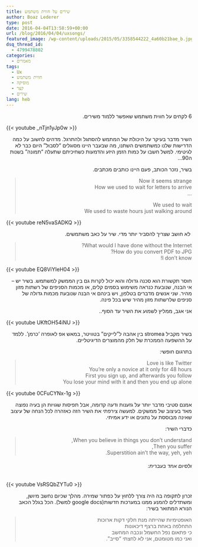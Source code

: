 ```yaml
---
title: שירים על חווית משתמש
author: Boaz Lederer
type: post
date: 2016-04-04T13:58:59+00:00
url: /blog/2016/04/04/uxsongs/
featured_image: /wp-content/uploads/2015/05/3358544222_4a60b21bae_b.jpg
dsq_thread_id:
  - 4799478802
categories:
  - מאמרים
tags:
  - Ux
  - חווית משתמש
  - מוסיקה
  - קצר
  - שירים
lang: heb
---
```

<p dir="rtl">
  6 לקחים על חווית משתמש שאפשר ללמוד משירים.
</p>

{{< youtube _nTjn1yJp0w >}}

<p dir="rtl">
  השיר מדבר בעיקר על היכולת של המתמש להסתגל ולהתרגל. מדהים לחשוב על כמה הדרישות שלנו כמשתמשים השתנו, מה שבעבר היינו מסוגלים &#8220;לסבול&#8221; היום כבר לא לגיטימי. למשל חשבו על כמות הזמן היזע והדמעות כשחיכיתם שתעלה &#8220;תמונה&#8221; בשנות ה90&#8230;
</p>

<p dir="rtl">
  בשיר, נזכר הכותב, פעם היינו כותבים מכתבים.
</p>

<blockquote dir="rtl">
  <p>
    Now it seems strange<br /> How we used to wait for letters to arrive<br /> &#8230;
  </p>

  <p>
    We used to wait<br /> We used to waste hours just walking around
  </p>
</blockquote>

{{< youtube reN5vaSADKQ >}}

<p dir="rtl">
   לא חושב שצריך להסביר יותר מדי. שיר על כאב משתמשים.
</p>

<blockquote dir="rtl">
  <p>
    What would I have done without the Internet?<br /> How do you convert PDF to JPG?<br /> I don&#8217;t know!
  </p>
</blockquote>

{{< youtube EQ8ViYIeH04 >}}

<p dir="rtl">
  חוסר תקשורת הוא סכנה גדולה והוא יכול לקרות גם בין הממשק למשתמש. בשיר יש &#8211; אי הבנה, שנובעת כנראה משימוש בסמים קלים, או מכמות הסניפים של רשתות מזון מהיר. שני אנשים מדברים בטלפון, ויש בינהם אי הבנה שנובעת מכמות גדולה של סניפים שלרשתות מזון מהיר שיש בכל פינה.
</p>

<p dir="rtl">
  אני אגב, ממליץ לשמוע את השיר עד הסוף..
</p>

{{< youtube UKftOH54iNU >}}

<p dir="rtl">
  בשיר מקביל stromea בין אהבה ל&#8221;לייקים&#8221; בטוויטר, במאש אפ לאופרה &#8216;כרמן&#8217;. ללמד על ההשפעה הממכרת של חלק מהמוצרים הדיגיטליים.
</p>

<p dir="rtl">
  בתרגום חופשי:
</p>

<blockquote dir="rtl">
  <p>
    Love is like Twitter<br /> You&#8217;re only a novice at it only for 48 hours<br /> First you sign up, and afterwards you follow<br /> You lose your mind with it and then you end up alone
  </p>
</blockquote>

{{< youtube 0CFuCYNx-1g >}}

<p dir="rtl">
  אמנם סטיבי מדבר יותר על גזענות ודעה קדומה, אבל תפיסות שגויות הן בעיה נפוצה מאד בעיצוב של ממשקים. למעשה צירפתי את השיר הזה כאזהרה לכל הנחה של עיצוב שאינה מבוססת על נתונים או ידע אמיתי.
</p>

<p dir="rtl">
  כדברי השיר:
</p>

<blockquote dir="rtl">
  <p>
    When you believe in things you don&#8217;t understand,<br /> Then you suffer,<br /> Superstition ain&#8217;t the way, yeh, yeh.
  </p>
</blockquote>

<h6 dir="rtl">
  ולסיום אחד בעברית:
</h6>

{{< youtube VsRSQbZYTu0 >}}

<p dir="rtl">
  זכרון לתקופה בה היה צורך ללחוץ על כפתור שמירה. מהלך שכיום נחשב מיושן, ומשתדלים להמנע ממנו במערכות חדשות(google docs למשל). הכל בגלל הכאב הנורא המתואר בשיר:
</p>

<blockquote dir="rtl">
  <p>
    האופטימיות שהייתה מנת חלקי דקות ארוכות<br /> התחלפה באחת ברצף דיכאונות<br /> כי פתאום נפל החשמל ונכבה המחשב<br /> ואני כמו מטומטם, אני לא לחצתי &#8220;סייב&#8221;.
  </p>
</blockquote>
